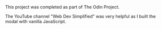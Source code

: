 This project was completed as part of The Odin Project. 

The YouTube channel "Web Dev Simplified" was very helpful as I built the modal with vanilla JavaScript.
